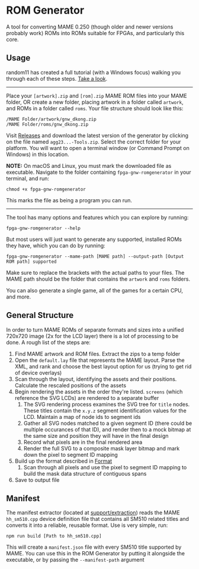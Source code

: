 # ROM Generator

A tool for converting MAME 0.250 (though older and newer versions probably work) ROMs into ROMs suitable for FPGAs, and particularly this core.

## Usage

random11 has created a full tutorial (with a Windows focus) walking you through each of these steps. [Take a look](https://github.com/random11x/agg23-fpga-gameandwatch-hand-hold-guide/).

----

Place your `[artwork].zip` and `[rom].zip` MAME ROM files into your MAME folder, OR create a new folder, placing artwork in a folder called `artwork`, and ROMs in a folder called `roms`. Your file structure should look like this:

```
/MAME Folder/artwork/gnw_dkong.zip
/MAME Folder/roms/gnw_dkong.zip
```

Visit [Releases](https://github.com/agg23/fpga-gameandwatch/releases) and download the latest version of the generator by clicking on the file named `agg23...-Tools.zip`. Select the correct folder for your platform. You will want to open a terminal window (or Command Prompt on Windows) in this location.

**NOTE:** On macOS and Linux, you must mark the downloaded file as executable. Navigate to the folder containing `fpga-gnw-romgenerator` in your terminal, and run:

```
chmod +x fpga-gnw-romgenerator
```

This marks the file as being a program you can run.

----

The tool has many options and features which you can explore by running:

```
fpga-gnw-romgenerator --help
```

But most users will just want to generate any supported, installed ROMs they have, which you can do by running:

```
fpga-gnw-romgenerator --mame-path [MAME path] --output-path [Output ROM path] supported
```

Make sure to replace the brackets with the actual paths to your files. The MAME path should be the folder that contains the `artwork` and `roms` folders.

You can also generate a single game, all of the games for a certain CPU, and more.

## General Structure

In order to turn MAME ROMs of separate formats and sizes into a unified 720x720 image (2x for the LCD layer) there is a lot of processing to be done. A rough list of the steps are:

1. Find MAME artwork and ROM files. Extract the zips to a temp folder
2. Open the `default.lay` file that represents the MAME layout. Parse the XML, and rank and choose the best layout option for us (trying to get rid of device overlays)
3. Scan through the layout, identifying the assets and their positions. Calculate the rescaled positions of the assets
4. Begin rendering the assets in the order they're listed. `screens` (which reference the SVG LCDs) are rendered to a separate buffer
   1. The SVG rendering process examines the SVG tree for `title` nodes. These titles contain the `x.y.z` segment identification values for the LCD. Maintain a map of node ids to segment ids
   2. Gather all SVG nodes matched to a given segment ID (there could be multiple occurances of that ID), and render then to a mock bitmap at the same size and position they will have in the final design
   3. Record what pixels are in the final rendered area
   4. Render the full SVG to a composite mask layer bitmap and mark down the pixel to segment ID mapping
5. Build up the format described in [Format](format.md)
   1. Scan through all pixels and use the pixel to segment ID mapping to build the mask data structure of contiguous spans
6. Save to output file

## Manifest

The manifest extractor (located at [support/extraction](../support/extraction)) reads the MAME `hh_sm510.cpp` device definition file that contains all SM510 related titles and converts it into a reliable, reusable format. Use is very simple, run:

```
npm run build [Path to hh_sm510.cpp]
```

This will create a `manifest.json` file with every SM510 title supported by MAME. You can use this in the ROM Generator by putting it alongside the executable, or by passing the `--manifest-path` argument